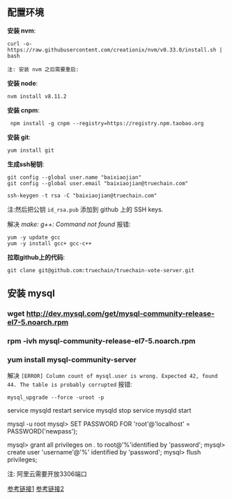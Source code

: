 ## 配置环境

**安装 nvm**:

```
curl -o- https://raw.githubusercontent.com/creationix/nvm/v0.33.0/install.sh | bash
```

`注: 安装 nvm 之后需要重启:`

**安装 node**:

```
nvm install v8.11.2
```

**安装 cnpm**:

```
 npm install -g cnpm --registry=https://registry.npm.taobao.org
```

**安装 git**:

```
yum install git
```

**生成ssh秘钥**:

```
git config --global user.name "baixiaojian"
git config --global user.email "baixiaojian@truechain.com"

ssh-keygen -t rsa -C "baixiaojian@truechain.com"
```

注:然后把公钥 `id_rsa.pub` 添加到 github 上的 SSH keys.

解决 *make: g++: Command not found* 报错:

```
yum -y update gcc
yum -y install gcc+ gcc-c++
```

**拉取github上的代码**:

```
git clone git@github.com:truechain/truechain-vote-server.git
```



## 安装 mysql

### wget http://dev.mysql.com/get/mysql-community-release-el7-5.noarch.rpm
### rpm -ivh mysql-community-release-el7-5.noarch.rpm
### yum install mysql-community-server

解决 `[ERROR] Column count of mysql.user is wrong. Expected 42, found 44. The table is probably corrupted` 报错:
```
mysql_upgrade --force -uroot -p
```

service mysqld restart
service mysqld stop
service mysqld start

mysql -u root
mysql> SET PASSWORD FOR 'root'@'localhost' = PASSWORD('newpass');

mysql> grant all privileges on *.* to root@'%'identified by 'password';
mysql> create user 'username'@'%' identified by 'password';
mysql> flush privileges;

注: 阿里云需要开放3306端口

[参考链接1](https://www.cnblogs.com/starof/p/4680083.html)
[参考链接2](https://github.com/jaywcjlove/mysql-tutorial/blob/master/chapter3/3.1.md#mysql%E4%BF%AE%E6%94%B9%E5%AF%86%E7%A0%81)
